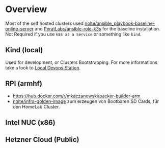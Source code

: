 # Overview

Most of the self hosted clusters used [nolte/ansible_playbook-baseline-online-server](https://github.com/nolte/ansible_playbook-baseline-online-server) and
[PyratLabs/ansible-role-k3s](https://github.com/PyratLabs/ansible-role-k3s) for the baseline installation. Not Required if you use `k8s as a Service` or something like `kind`.

## Kind (local)

Used for development, or Clusters Bootstrapping. For more informations take a look to [Local Devops Station](./local-kind-devops-station/index.md).

## RPI (armhf)

* https://hub.docker.com/r/mkaczanowski/packer-builder-arm
* [nolte/infra-golden-image](https://github.com/nolte/infra-golden-image) zum erzeugen von Bootbaren SD Cards, für den HomeLab Cluster. 

## Intel NUC (x86) 

## Hetzner Cloud (Public)

